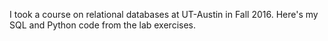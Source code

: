 I took a course on relational databases at UT-Austin in Fall 2016. Here's my SQL and Python code from the lab exercises. 


